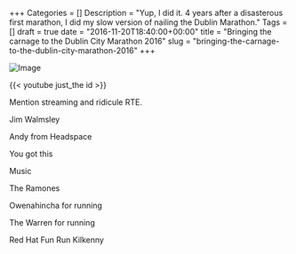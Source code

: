 +++
Categories = []
Description = "Yup, I did it. 4 years after a disasterous first marathon, I did my slow version of nailing the Dublin Marathon."
Tags = []
draft = true
date = "2016-11-20T18:40:00+00:00"
title = "Bringing the carnage to the Dublin City Marathon 2016"
slug = "bringing-the-carnage-to-the-dublin-city-marathon-2016"
+++

![Image](http://conoroneill.com.s3.amazonaws.com/wp-content/uploads/2016/11/blahblah.png)


{{< youtube just_the id >}}


Mention streaming and ridicule RTE.

Jim Walmsley

Andy from Headspace

You got this

Music

The Ramones


Owenahincha for running


The Warren for running


Red Hat Fun Run Kilkenny

